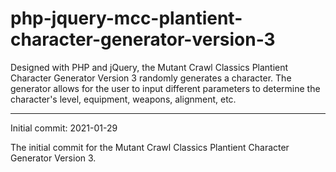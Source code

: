 # php-jquery-mcc-plantient-character-generator-version-3
Designed with PHP and jQuery, the Mutant Crawl Classics Plantient Character Generator Version 3 randomly generates a character. The generator allows for the user to input different parameters to determine the character's level, equipment, weapons, alignment, etc.


--------------------------


Initial commit: 2021-01-29

The initial commit for the Mutant Crawl Classics Plantient Character Generator Version 3.
